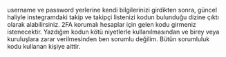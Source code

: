 username ve password yerlerine kendi bilgilerinizi girdikten sonra,
güncel haliyle instegramdaki takip ve takipçi listenizi kodun bulunduğu dizine çıktı olarak alabilirsiniz.
2FA korumalı hesaplar için gelen kodu girmeniz istenecektir.
Yazdığım kodun kötü niyetlerle kullanılmasından ve birey veya kuruluşlara zarar verilmesinden ben sorumlu değilim.
Bütün sorumluluk kodu kullanan kişiye aittir.
